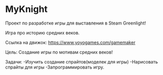 # MyKnight
Проект по разработке игры для выставления в Steam Greenlight!

Игра про историю средних веков.

Ссылка на движок: https://www.yoyogames.com/gamemaker

Цель: Создание игры по мотивам средних веков!

Задачи: 
-Изучить создание спрайтов(моделек для игры)
-Нарисовать спрайты для игры
-Запрограммировать игру.

